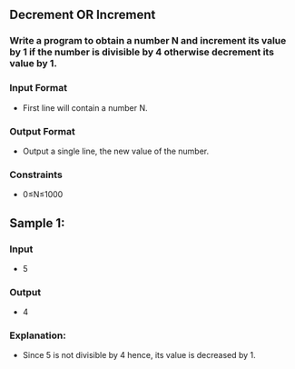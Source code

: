 ## Decrement OR Increment
### Write a program to obtain a number N and increment its value by 1 if the number is divisible by 4 otherwise decrement its value by 1.

### Input Format
- First line will contain a number N.

### Output Format
- Output a single line, the new value of the number.

### Constraints
- 0≤N≤1000

## Sample 1:
### Input
- 5
### Output
- 4
### Explanation:
- Since 5 is not divisible by 4 hence, its value is decreased by 1.